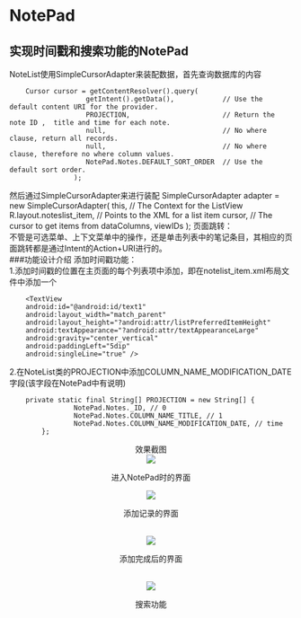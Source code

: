 # NotePad
## 实现时间戳和搜索功能的NotePad<br>

<!-- ![Image text](https://github.com/Cappuccino-Luo/NotePad/blob/master/NotePad1/pictures/1.png)<br> -->
<!-- 导入图片的格式有两种，上一行的一种和下两行的一种，但是用了html格式后上面一行的导入好像不可以再用了。这种文件与html有很多相同的，除一部分自己格式的特色（猜测）。 -->

NoteList使用SimpleCursorAdapter来装配数据，首先查询数据库的内容<br>

        Cursor cursor = getContentResolver().query(
                       getIntent().getData(),            // Use the default content URI for the provider.
                       PROJECTION,                       // Return the note ID ,  title and time for each note.
                       null,                             // No where clause, return all records.
                       null,                             // No where clause, therefore no where column values.
                       NotePad.Notes.DEFAULT_SORT_ORDER  // Use the default sort order.
                    );
然后通过SimpleCursorAdapter来进行装配
        SimpleCursorAdapter adapter
                    = new SimpleCursorAdapter(
                              this,                             // The Context for the ListView
                              R.layout.noteslist_item,          // Points to the XML for a list item
                              cursor,                           // The cursor to get items from
                              dataColumns,
                              viewIDs
                      );
页面跳转：<br>
不管是可选菜单、上下文菜单中的操作，还是单击列表中的笔记条目，其相应的页面跳转都是通过Intent的Action+URI进行的。<br>
###功能设计介绍
添加时间戳功能：<br>
1.添加时间戳的位置在主页面的每个列表项中添加，即在notelist_item.xml布局文件中添加一个

        <TextView
        android:id="@android:id/text1"
        android:layout_width="match_parent"
        android:layout_height="?android:attr/listPreferredItemHeight"
        android:textAppearance="?android:attr/textAppearanceLarge"
        android:gravity="center_vertical"
        android:paddingLeft="5dip"
        android:singleLine="true" />
        
2.在NoteList类的PROJECTION中添加COLUMN_NAME_MODIFICATION_DATE字段(该字段在NotePad中有说明) 

        private static final String[] PROJECTION = new String[] {
                    NotePad.Notes._ID, // 0
                    NotePad.Notes.COLUMN_NAME_TITLE, // 1
                    NotePad.Notes.COLUMN_NAME_MODIFICATION_DATE, // time
            };


<div align="center">效果截图</div>
<div align="center"><img src="https://github.com/Cappuccino-Luo/NotePad/blob/master/NotePad1/pictures/1.png"></div>
<p align="center">进入NotePad时的界面</p>
<div align="center"><img src="https://github.com/Cappuccino-Luo/NotePad/blob/master/NotePad1/pictures/2.png"></div>
<p align="center">添加记录的界面</p><br>
<div align="center"><img src="https://github.com/Cappuccino-Luo/NotePad/blob/master/NotePad1/pictures/3.png"></div>
<p align="center">添加完成后的界面</p><br>
<div align="center"><img src="https://github.com/Cappuccino-Luo/NotePad/blob/master/NotePad1/pictures/4.jpg"></div>
<p align="center">搜索功能</p><br>
